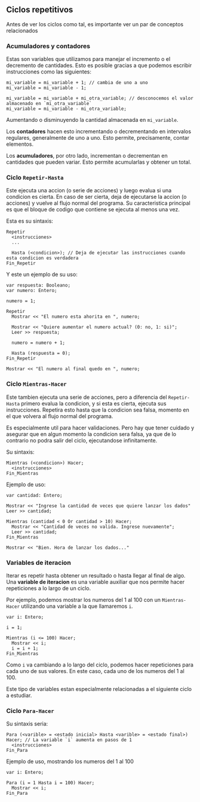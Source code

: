## Ciclos repetitivos

Antes de ver los ciclos como tal, es importante ver un par de conceptos relacionados

### Acumuladores y contadores

Estas son variables que utilizamos para manejar el incremento o el decremento de cantidades. Esto es posible gracias a que podemos escribir instrucciones como las siguientes:

```
mi_variable = mi_variable + 1; // cambia de uno a uno
mi_variable = mi_variable - 1;

mi_variable = mi_variable + mi_otra_variable; // desconocemos el valor almacenado en `mi_otra_variable`
mi_variable = mi_variable - mi_otra_variable;
```

Aumentando o disminuyendo la cantidad almacenada en `mi_variable`.

Los **contadores** hacen esto incrementando o decrementando en intervalos regulares, generalmente de uno a uno. Esto permite, precisamente, contar elementos.

Los **acumuladores**, por otro lado, incrementan o decrementan en cantidades que pueden variar. Esto permite acumularlas y obtener un total.

### Ciclo `Repetir-Hasta`

Este ejecuta una accion (o serie de acciones) y luego evalua si una condicion es cierta. En caso de ser cierta, deja de ejecutarse la accion (o acciones) y vuelve al flujo normal del programa. Su caracteristica principal es que el bloque de codigo que contiene se ejecuta al menos una vez.

Esta es su sintaxis:
```
Repetir
  <instrucciones>
  ...

  Hasta (<condicion>); // Deja de ejecutar las instrucciones cuando esta condicion es verdadera
Fin_Repetir
```

Y este un ejemplo de su uso:
```
var respuesta: Booleano;
var numero: Entero;

numero = 1;

Repetir
  Mostrar << "El numero esta ahorita en ", numero;

  Mostrar << "Quiere aumentar el numero actual? (0: no, 1: si)";
  Leer >> respuesta;

  numero = numero + 1;

  Hasta (respuesta = 0);
Fin_Repetir

Mostrar << "El numero al final quedo en ", numero;
```

### Ciclo `Mientras-Hacer`

Este tambien ejecuta una serie de acciones, pero a diferencia del `Repetir-Hasta` primero evalua la condicion, y si esta es cierta, ejecuta sus instrucciones. Repetira esto hasta que la condicion sea falsa, momento en el que volvera al flujo normal del programa.

Es especialmente util para hacer validaciones. Pero hay que tener cuidado y asegurar que en algun momento la condicion sera falsa, ya que de lo contrario no podra salir del ciclo, ejecutandose infinitamente.

Su sintaxis:
```
Mientras (<condicion>) Hacer;
  <instrucciones>
Fin_Mientras
```

Ejemplo de uso:
```
var cantidad: Entero;

Mostrar << "Ingrese la cantidad de veces que quiere lanzar los dados"
Leer >> cantidad;

Mientras (cantidad < 0 Or cantidad > 10) Hacer;
  Mostrar << "Cantidad de veces no valida. Ingrese nuevamente";
  Leer >> cantidad;
Fin_Mientras

Mostrar << "Bien. Hora de lanzar los dados..."
```
### Variables de iteracion

Iterar es repetir hasta obtener un resultado o hasta llegar al final de algo. Una **variable de iteracion** es una variable auxiliar que nos permite hacer repeticiones a lo largo de un ciclo.

Por ejemplo, podemos mostrar los numeros del 1 al 100 con un `Mientras-Hacer` utilizando una variable a la que llamaremos `i`.

```
var i: Entero;

i = 1;

Mientras (i <= 100) Hacer;
  Mostrar << i;
  i = i + 1;
Fin_Mientras
```

Como `i` va cambiando a lo largo del ciclo, podemos hacer repeticiones para cada uno de sus valores. En este caso, cada uno de los numeros del 1 al 100.

Este tipo de variables estan especialmente relacionadas a el siguiente ciclo a estudiar.

### Ciclo `Para-Hacer`

Su sintaxis seria:
```
Para (<varible> = <estado inicial> Hasta <varible> = <estado final>) Hacer; // La variable `i` aumenta en pasos de 1
  <instrucciones>
Fin_Para
```

Ejemplo de uso, mostrando los numeros del 1 al 100
```
var i: Entero;

Para (i = 1 Hasta i = 100) Hacer;
  Mostrar << i;
Fin_Para
```
